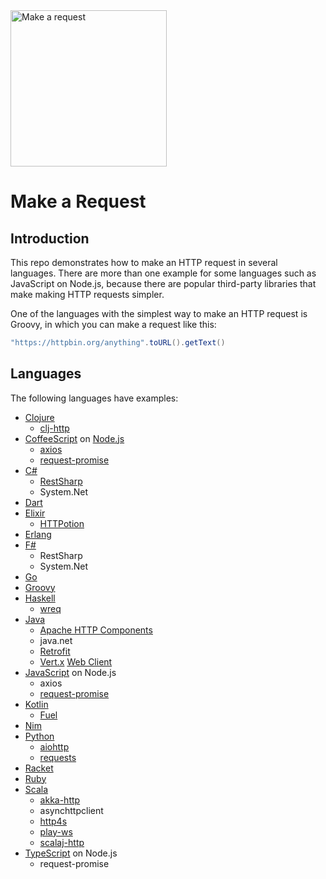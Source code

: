 <img src="https://upload.wikimedia.org/wikipedia/commons/5/5b/HTTP_logo.svg" width="250" data-canonical-src="https://upload.wikimedia.org/wikipedia/commons/5/5b/HTTP_logo.svg" alt="Make a request" />

# Make a Request

## Introduction

This repo demonstrates how to make an HTTP request in several languages. There are more than one example for some languages
such as JavaScript on Node.js, because there are popular third-party libraries that make making HTTP requests simpler.

One of the languages with the simplest way to make an HTTP request is Groovy, in which you can make a request like this:
```groovy
"https://httpbin.org/anything".toURL().getText()
```

## Languages

The following languages have examples:

* [Clojure](http://clojure.org)
    * [clj-http](https://github.com/dakrone/clj-http)
* [CoffeeScript](http://coffeescript.org) on [Node.js](http://nodejs.org)
    * [axios](https://github.com/axios/axios)
    * [request-promise](https://github.com/request/request-promise)
* [C#](https://docs.microsoft.com/en-us/dotnet/csharp/)
    * [RestSharp](http://restsharp.org)
    * System.Net
* [Dart](http://dartlang.org)
* [Elixir](http://elixir-lang.org)
    * [HTTPotion](https://github.com/myfreeweb/httpotion)
* [Erlang](http://erlang.org)
* [F#](https://docs.microsoft.com/en-us/dotnet/fsharp/)
    * RestSharp
    * System.Net
* [Go](http://golang.org)
* [Groovy](http://groovy-lang.org)
* [Haskell](http://haskell.org)
    * [wreq](http://www.serpentine.com/wreq)
* [Java](http://www.oracle.com/technetwork/java)
    * [Apache HTTP Components](https://hc.apache.org/)
    * java.net
    * [Retrofit](https://square.github.io/retrofit/)
    * [Vert.x](http://vertx.io) [Web Client](http://vertx.io/docs/vertx-web-client/java)
* [JavaScript](https://www.javascript.com/) on Node.js
    * axios
    * [request-promise](https://github.com/request/request-promise)
* [Kotlin](http://kotlinlang.org)
    * [Fuel](https://github.com/kittinunf/fuel)
* [Nim](https://nim-lang.org)
* [Python](https://python.org)
    * [aiohttp](http://aiohttp.readthedocs.io)
    * [requests](http://docs.python-requests.org)
* [Racket](https://racket-lang.org)
* [Ruby](https://ruby-lang.org)
* [Scala](https://scala-lang.org)
    * [akka-http](https://akka.io)
    * asynchttpclient
    * [http4s](http://http4s.org)
    * [play-ws](https://github.com/playframework/play-ws)
    * [scalaj-http](https://github.com/scalaj/scalaj-http)
* [TypeScript](https://www.typescriptlang.org) on Node.js
    * request-promise
